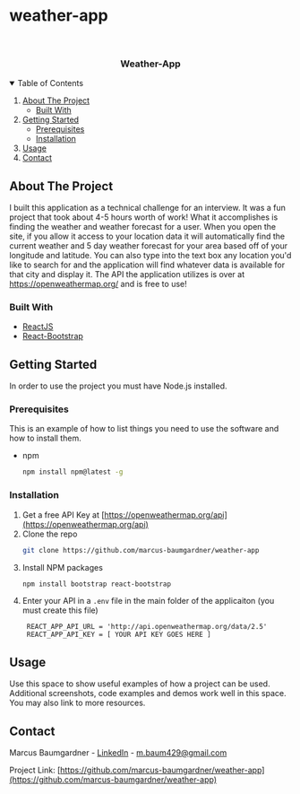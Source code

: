 # weather-app


<!-- PROJECT LOGO -->
<br />
  <h3 align="center">Weather-App</h3>


<!-- TABLE OF CONTENTS -->
<details open="open">
  <summary>Table of Contents</summary>
  <ol>
    <li>
      <a href="#about-the-project">About The Project</a>
      <ul>
        <li><a href="#built-with">Built With</a></li>
      </ul>
    </li>
    <li>
      <a href="#getting-started">Getting Started</a>
      <ul>
        <li><a href="#prerequisites">Prerequisites</a></li>
        <li><a href="#installation">Installation</a></li>
      </ul>
    </li>
    <li><a href="#usage">Usage</a></li>
    <li><a href="#contact">Contact</a></li>
  </ol>
</details>



<!-- ABOUT THE PROJECT -->
## About The Project

I built this application as a technical challenge for an interview. It was a fun project that took about 4-5 hours worth of work! What it accomplishes is finding the weather and weather forecast for a user. When you open the site, if you allow it access to your location data it will automatically find the current weather and 5 day weather forecast for your area based off of your longitude and latitude. You can also type into the text box any location you'd like to search for and the application will find whatever data is available for that city and display it. The API the application utilizes is over at https://openweathermap.org/ and is free to use!

### Built With

* [ReactJS](https://reactjs.org/)
* [React-Bootstrap](https://react-bootstrap.github.io/)




<!-- GETTING STARTED -->
## Getting Started

In order to use the project you must have Node.js installed.

### Prerequisites

This is an example of how to list things you need to use the software and how to install them.
* npm
  ```sh
  npm install npm@latest -g
  ```

### Installation

1. Get a free API Key at [https://openweathermap.org/api](https://openweathermap.org/api)
2. Clone the repo
   ```sh
   git clone https://github.com/marcus-baumgardner/weather-app
   ```
3. Install NPM packages
   ```sh
   npm install bootstrap react-bootstrap
   ```
4. Enter your API in a `.env` file in the main folder of the applicaiton (you must create this file)
   ```
    REACT_APP_API_URL = 'http://api.openweathermap.org/data/2.5'
    REACT_APP_API_KEY = [ YOUR API KEY GOES HERE ]
   ```

<!-- USAGE EXAMPLES -->
## Usage

Use this space to show useful examples of how a project can be used. Additional screenshots, code examples and demos work well in this space. You may also link to more resources.


<!-- CONTACT -->
## Contact

Marcus Baumgardner - [LinkedIn](https://www.linkedin.com/in/marcus-baumgardner-362956b8/) - m.baum429@gmail.com


Project Link: [https://github.com/marcus-baumgardner/weather-app](https://github.com/marcus-baumgardner/weather-app)


